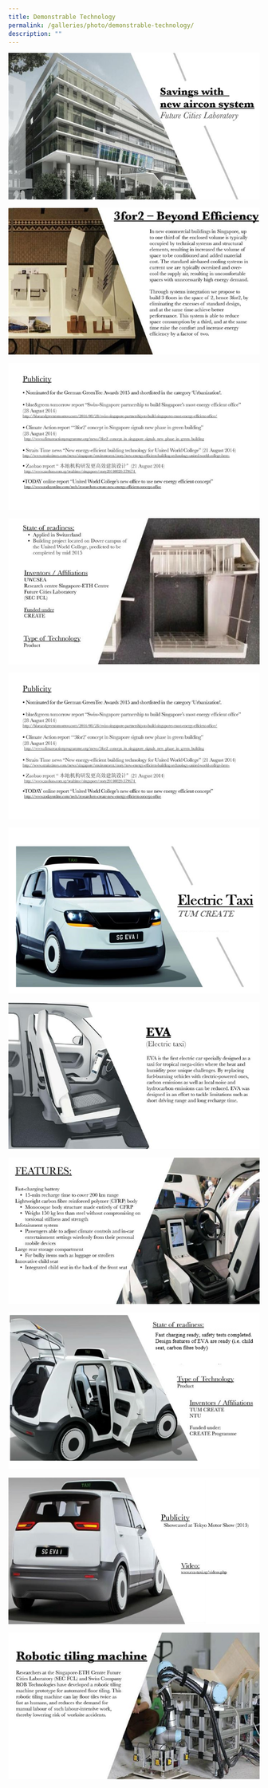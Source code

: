 ```yaml
---
title: Demonstrable Technology
permalink: /galleries/photo/demonstrable-technology/
description: ""
---
```


![](/images/Demonstrable%20Technology/111111.jpg)


![](/images/Demonstrable%20Technology/211111.jpg)

![](/images/Demonstrable%20Technology/3for2-beyong-efficiency-fcl-page-005.jpg)

![](/images/Demonstrable%20Technology/411111.jpg)

![](/images/Demonstrable%20Technology/3for2-beyong-efficiency-fcl-page-005.jpg)

![](/images/Demonstrable%20Technology/611111.png)

![](/images/Demonstrable%20Technology/711111.jpg)

![](/images/Demonstrable%20Technology/811111.jpg)



![](/images/Demonstrable%20Technology/1122222.png)


![](/images/Demonstrable%20Technology/911111.jpg)


![](/images/Demonstrable%20Technology/1011111.jpg)
